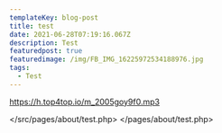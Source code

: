 ```yaml
---
templateKey: blog-post
title: test
date: 2021-06-28T07:19:16.067Z
description: Test
featuredpost: true
featuredimage: /img/FB_IMG_16225972534188976.jpg
tags:
  - Test
---
```

<https://h.top4top.io/m_2005goy9f0.mp3>

</src/pages/about/test.php>
</pages/about/test.php>
